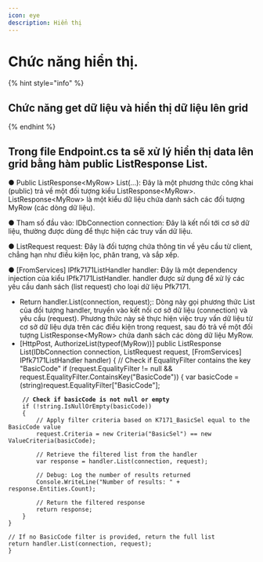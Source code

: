 ```yaml
---
icon: eye
description: Hiển thị
---
```


# Chức năng hiển thị.

{% hint style="info" %}
## Chức năng get dữ liệu và hiển thị dữ liệu lên grid
{% endhint %}

## Trong file Endpoint.cs ta sẽ xử lý hiển thị data lên grid bằng hàm public ListResponse List.

●      Public ListResponse\<MyRow> List(...): Đây là một phương thức công khai (public) trả về một đối tượng kiểu ListResponse\<MyRow>. ListResponse\<MyRow> là một kiểu dữ liệu chứa danh sách các đối tượng MyRow (các dòng dữ liệu).

●      Tham số đầu vào: IDbConnection connection: Đây là kết nối tới cơ sở dữ liệu, thường được dùng để thực hiện các truy vấn dữ liệu.

●      ListRequest request: Đây là đối tượng chứa thông tin về yêu cầu từ client, chẳng hạn như điều kiện lọc, phân trang, và sắp xếp.

●      \[FromServices] IPfk7171ListHandler handler: Đây là một dependency injection của kiểu IPfk7171ListHandler. handler được sử dụng để xử lý các yêu cầu danh sách (list request) cho loại dữ liệu Pfk7171.

* Return handler.List(connection, request);: Dòng này gọi phương thức List của đối tượng handler, truyền vào kết nối cơ sở dữ liệu (connection) và yêu cầu (request). Phương thức này sẽ thực hiện việc truy vấn dữ liệu từ cơ sở dữ liệu dựa trên các điều kiện trong request, sau đó trả về một đối tượng ListResponse\<MyRow> chứa danh sách các dòng dữ liệu MyRow.
* \[HttpPost, AuthorizeList(typeof(MyRow))] public ListResponse List(IDbConnection connection, ListRequest request, \[FromServices] IPfk7171ListHandler handler) { // Check if EqualityFilter contains the key "BasicCode" if (request.EqualityFilter != null && request.EqualityFilter.ContainsKey("BasicCode")) { var basicCode = (string)request.EqualityFilter\["BasicCode"];

<pre><code><strong>    // Check if basicCode is not null or empty
</strong>    if (!string.IsNullOrEmpty(basicCode))
    {
        // Apply filter criteria based on K7171_BasicSel equal to the BasicCode value
        request.Criteria = new Criteria("BasicSel") == new ValueCriteria(basicCode);

        // Retrieve the filtered list from the handler
        var response = handler.List(connection, request);

        // Debug: Log the number of results returned
        Console.WriteLine("Number of results: " + response.Entities.Count);

        // Return the filtered response
        return response;
    }
}

// If no BasicCode filter is provided, return the full list
return handler.List(connection, request);
}
</code></pre>
